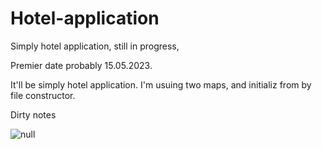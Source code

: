 # Hotel-application
Simply hotel application, still in progress, 

Premier date probably 15.05.2023.

It'll be simply hotel application. I'm usuing two maps, and initializ from by file constructor. 

Dirty notes

![null](https://user-images.githubusercontent.com/131598224/236437125-fef3a22c-7281-4a23-9786-12e664358781.png)
